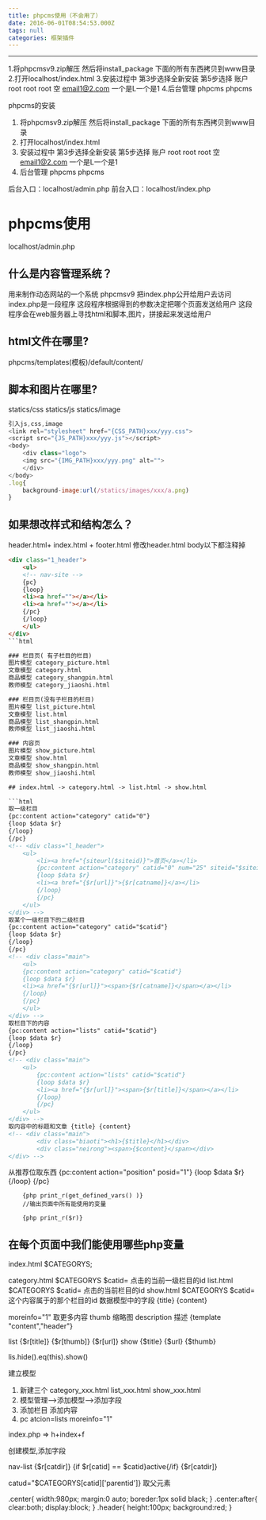 ```yaml
---
title: phpcms使用（不会用了）
date: 2016-06-01T08:54:53.000Z
tags: null
categories: 框架插件
---
```


--------------------------------------------------------------------------------

<!-- more -->

 1.将phpcmsv9.zip解压 然后将install_package 下面的所有东西拷贝到www目录 2.打开localhost/index.html 3.安装过程中 第3步选择全新安装 第5步选择 账户 root root root 空 email1@2.com 一个是L一个是1 4.后台管理 phpcms phpcms

phpcms的安装

1. 将phpcmsv9.zip解压 然后将install_package 下面的所有东西拷贝到www目录
2. 打开localhost/index.html
3. 安装过程中 第3步选择全新安装 第5步选择 账户 root root root 空 email1@2.com 一个是L一个是1
4. 后台管理 phpcms phpcms

后台入口：localhost/admin.php 前台入口：localhost/index.php

# phpcms使用

localhost/admin.php

## 什么是内容管理系统？

用来制作动态网站的一个系统 phpcmsv9 把index.php公开给用户去访问 index.php是一段程序 这段程序根据得到的参数决定把哪个页面发送给用户 这段程序会在web服务器上寻找html和脚本,图片，拼接起来发送给用户

## html文件在哪里?

phpcms/templates(模板)/default/content/

## 脚本和图片在哪里?

statics/css statics/js statics/image

```javascript
引入js,css,image
<link rel="stylesheet" href="{CSS_PATH}xxx/yyy.css">
<script src="{JS_PATH}xxx/yyy.js"></script>
<body>
    <div class="logo">
    <img src="{IMG_PATH}xxx/yyy.png" alt="">
    </div>
</body>
.log{
    background-image:url(/statics/images/xxx/a.png)
}
```

## 如果想改样式和结构怎么？

header.html+ index.html + footer.html 修改header.html body以下都注释掉

<style>
</style>

````html
<div class="1_header">
    <ul>
    <!-- nav-site -->
    {pc}
    {loop}
    <li><a href=""></a></li>
    <li><a href=""></a></li>
    {/pc}
    {/loop}
    </ul>
</div>
```html

### 栏目页( 有子栏目的栏目)
图片模型 category_picture.html
文章模型 category.html
商品模型 category_shangpin.html
教师模型 category_jiaoshi.html

### 栏目页(没有子栏目的栏目)
图片模型 list_picture.html
文章模型 list.html
商品模型 list_shangpin.html
教师模型 list_jiaoshi.html

### 内容页
图片模型 show_picture.html
文章模型 show.html
商品模型 show_shangpin.html
教师模型 show_jiaoshi.html  

## index.html -> category.html -> list.html -> show.html

```html
取一级栏目
{pc:content action="category" catid="0"}
{loop $data $r}
{/loop}
{/pc}
<!-- <div class="l_header">
    <ul>
        <li><a href="{siteurl($siteid)}">首页</a></li>
        {pc:content action="category" catid="0" num="25" siteid="$siteid" order="listorder ASC"}
        {loop $data $r}
        <li><a href="{$r[url]}">{$r[catname]}</a></li>
        {/loop}
        {/pc}
    </ul>
</div> -->
取某个一级栏目下的二级栏目
{pc:content action="category" catid="$catid"}
{loop $data $r}
{/loop}
{/pc}
<!-- <div class="main">
    <ul>
    {pc:content action="category" catid="$catid"}
    {loop $data $r}
    <li><a href="{$r[url]}"><span>{$r[catname]}</span></a></li>
    {/loop}
    {/pc}
    </ul>
</div> -->
取栏目下的内容
{pc:content action="lists" catid="$catid"}
{loop $data $r}
{/loop}
{/pc}
<!-- <div class="main">
    <ul>
        {pc:content action="lists" catid="$catid"}
        {loop $data $r}
        <li><a href="{$r[url]}"><span>{$r[title]}</span></a></li>
        {/loop}
        {/pc}
    </ul>
</div> -->
取内容中的标题和文章 {title} {content}
<!-- <div class="main">
        <div class="biaoti"><h1>{$title}</h1></div>        
        <div class="neirong"><span>{$content}</span></div>
</div> -->
````

从推荐位取东西 {pc:content action="position" posid="1"} {loop $data $r} {/loop} {/pc}

```
    {php print_r(get_defined_vars() )}  
    //输出页面中所有能使用的变量
```

```
    {php print_r($r)}
```

## 在每个页面中我们能使用哪些php变量

index.html $CATEGORYS;

category.html $CATEGORYS $catid= 点击的当前一级栏目的id list.html $CATEGORYS $catid= 点击的当前栏目的id show.html $CATEGORYS $catid= 这个内容属于的那个栏目的id 数据模型中的字段 {title} {content}

moreinfo="1" 取更多内容 thumb 缩略图 description 描述 {template "content","header"}

list {$r[title]} {$r[thumb]} {$r[url]} show {$title} {$url} {$thumb}

lis.hide().eq(this).show()

建立模型

1. 新建三个 category_xxx.html list_xxx.html show_xxx.html
2. 模型管理-->添加模型-->添加字段
3. 添加栏目 添加内容
4. pc atcion=lists moreinfo="1"

index.php => h+index+f

创建模型,添加字段

nav-list {$r[catdir]} {if $r[catid] == $catid}active{/if} {$r[catdir]}

catud="$CATEGORYS[catid]['parentid']} 取父元素

.center{ width:980px; margin:0 auto; boreder:1px solid black; } .center:after{ clear:both; display:block; } .header{ height:100px; background:red; }
